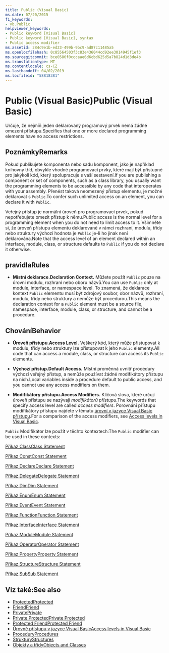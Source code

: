 ```yaml
---
title: Public (Visual Basic)
ms.date: 07/20/2015
f1_keywords:
- vb.Public
helpviewer_keywords:
- Public keyword [Visual Basic]
- Public keyword [Visual Basic], syntax
- Public access modifier
ms.assetid: 284c9e1b-ed23-499b-9bc9-ad87c11485a5
ms.openlocfilehash: 0c85564503f3c83e436044cd92ee3014945f1ef3
ms.sourcegitcommit: bce0586f0cccaae6d6cbd625d5a7b824d1d3de4b
ms.translationtype: MT
ms.contentlocale: cs-CZ
ms.lasthandoff: 04/02/2019
ms.locfileid: "58818381"
---
```

# <a name="public-visual-basic"></a><span data-ttu-id="53979-102">Public (Visual Basic)</span><span class="sxs-lookup"><span data-stu-id="53979-102">Public (Visual Basic)</span></span>
<span data-ttu-id="53979-103">Určuje, že nejmíň jeden deklarovaný programový prvek nemá žádné omezení přístupu.</span><span class="sxs-lookup"><span data-stu-id="53979-103">Specifies that one or more declared programming elements have no access restrictions.</span></span>  
  
## <a name="remarks"></a><span data-ttu-id="53979-104">Poznámky</span><span class="sxs-lookup"><span data-stu-id="53979-104">Remarks</span></span>  
 <span data-ttu-id="53979-105">Pokud publikujete komponenta nebo sadu komponent, jako je například knihovny tříd, obvykle vhodné programovací prvky, které mají být přístupné pro jakýkoli kód, který spolupracuje s vaší sestavení.</span><span class="sxs-lookup"><span data-stu-id="53979-105">If you are publishing a component or set of components, such as a class library, you usually want the programming elements to be accessible by any code that interoperates with your assembly.</span></span> <span data-ttu-id="53979-106">Přenést taková neomezený přístup elementu, je možné deklarovat s `Public`.</span><span class="sxs-lookup"><span data-stu-id="53979-106">To confer such unlimited access on an element, you can declare it with `Public`.</span></span>  
  
 <span data-ttu-id="53979-107">Veřejný přístup je normální úroveň pro programovací prvek, pokud nepotřebujete omezit přístup k němu.</span><span class="sxs-lookup"><span data-stu-id="53979-107">Public access is the normal level for a programming element when you do not need to limit access to it.</span></span> <span data-ttu-id="53979-108">Všimněte si, že úroveň přístupu elementu deklarované v rámci rozhraní, modulu, třídy nebo struktury výchozí hodnota je `Public` je-li ho jinak není deklarována.</span><span class="sxs-lookup"><span data-stu-id="53979-108">Note that the access level of an element declared within an interface, module, class, or structure defaults to `Public` if you do not declare it otherwise.</span></span>  
  
## <a name="rules"></a><span data-ttu-id="53979-109">pravidla</span><span class="sxs-lookup"><span data-stu-id="53979-109">Rules</span></span>  
  
-   <span data-ttu-id="53979-110">**Místní deklarace.**</span><span class="sxs-lookup"><span data-stu-id="53979-110">**Declaration Context.**</span></span> <span data-ttu-id="53979-111">Můžete použít `Public` pouze na úrovni modulu, rozhraní nebo oboru názvů.</span><span class="sxs-lookup"><span data-stu-id="53979-111">You can use `Public` only at module, interface, or namespace level.</span></span> <span data-ttu-id="53979-112">To znamená, že deklarace kontext `Public` elementu musí být zdrojový soubor, obor názvů, rozhraní, modulu, třídy nebo struktury a nemůže být procedurou.</span><span class="sxs-lookup"><span data-stu-id="53979-112">This means the declaration context for a `Public` element must be a source file, namespace, interface, module, class, or structure, and cannot be a procedure.</span></span>  
  
## <a name="behavior"></a><span data-ttu-id="53979-113">Chování</span><span class="sxs-lookup"><span data-stu-id="53979-113">Behavior</span></span>  
  
-   <span data-ttu-id="53979-114">**Úroveň přístupu.**</span><span class="sxs-lookup"><span data-stu-id="53979-114">**Access Level.**</span></span> <span data-ttu-id="53979-115">Veškerý kód, který může přistupovat k modulu, třídy nebo struktury lze přistupovat k jeho `Public` elementy.</span><span class="sxs-lookup"><span data-stu-id="53979-115">All code that can access a module, class, or structure can access its `Public` elements.</span></span>  
  
-   <span data-ttu-id="53979-116">**Výchozí přístup.**</span><span class="sxs-lookup"><span data-stu-id="53979-116">**Default Access.**</span></span> <span data-ttu-id="53979-117">Místní proměnná uvnitř procedury výchozí veřejný přístup, a nemůže používat žádné modifikátory přístupu na nich.</span><span class="sxs-lookup"><span data-stu-id="53979-117">Local variables inside a procedure default to public access, and you cannot use any access modifiers on them.</span></span>  
  
-   <span data-ttu-id="53979-118">**Modifikátory přístupu.**</span><span class="sxs-lookup"><span data-stu-id="53979-118">**Access Modifiers.**</span></span> <span data-ttu-id="53979-119">Klíčová slova, které určují úroveň přístupu se nazývají *modifikátorů přístupu*.</span><span class="sxs-lookup"><span data-stu-id="53979-119">The keywords that specify access level are called *access modifiers*.</span></span> <span data-ttu-id="53979-120">Porovnání přístupu modifikátory přístupu najdete v tématu [úrovní v jazyce Visual Basic přístupu](../../../visual-basic/programming-guide/language-features/declared-elements/access-levels.md).</span><span class="sxs-lookup"><span data-stu-id="53979-120">For a comparison of the access modifiers, see [Access levels in Visual Basic](../../../visual-basic/programming-guide/language-features/declared-elements/access-levels.md).</span></span>  
  
 <span data-ttu-id="53979-121">`Public` Modifikátor lze použít v těchto kontextech:</span><span class="sxs-lookup"><span data-stu-id="53979-121">The `Public` modifier can be used in these contexts:</span></span>  
  
 [<span data-ttu-id="53979-122">Příkaz Class</span><span class="sxs-lookup"><span data-stu-id="53979-122">Class Statement</span></span>](../../../visual-basic/language-reference/statements/class-statement.md)  
  
 [<span data-ttu-id="53979-123">Příkaz Const</span><span class="sxs-lookup"><span data-stu-id="53979-123">Const Statement</span></span>](../../../visual-basic/language-reference/statements/const-statement.md)  
  
 [<span data-ttu-id="53979-124">Příkaz Declare</span><span class="sxs-lookup"><span data-stu-id="53979-124">Declare Statement</span></span>](../../../visual-basic/language-reference/statements/declare-statement.md)  
  
 [<span data-ttu-id="53979-125">Příkaz Delegate</span><span class="sxs-lookup"><span data-stu-id="53979-125">Delegate Statement</span></span>](../../../visual-basic/language-reference/statements/delegate-statement.md)  
  
 [<span data-ttu-id="53979-126">Příkaz Dim</span><span class="sxs-lookup"><span data-stu-id="53979-126">Dim Statement</span></span>](../../../visual-basic/language-reference/statements/dim-statement.md)  
  
 [<span data-ttu-id="53979-127">Příkaz Enum</span><span class="sxs-lookup"><span data-stu-id="53979-127">Enum Statement</span></span>](../../../visual-basic/language-reference/statements/enum-statement.md)  
  
 [<span data-ttu-id="53979-128">Příkaz Event</span><span class="sxs-lookup"><span data-stu-id="53979-128">Event Statement</span></span>](../../../visual-basic/language-reference/statements/event-statement.md)  
  
 [<span data-ttu-id="53979-129">Příkaz Function</span><span class="sxs-lookup"><span data-stu-id="53979-129">Function Statement</span></span>](../../../visual-basic/language-reference/statements/function-statement.md)  
  
 [<span data-ttu-id="53979-130">Příkaz Interface</span><span class="sxs-lookup"><span data-stu-id="53979-130">Interface Statement</span></span>](../../../visual-basic/language-reference/statements/interface-statement.md)  
  
 [<span data-ttu-id="53979-131">Příkaz Module</span><span class="sxs-lookup"><span data-stu-id="53979-131">Module Statement</span></span>](../../../visual-basic/language-reference/statements/module-statement.md)  
  
 [<span data-ttu-id="53979-132">Příkaz Operator</span><span class="sxs-lookup"><span data-stu-id="53979-132">Operator Statement</span></span>](../../../visual-basic/language-reference/statements/operator-statement.md)  
  
 [<span data-ttu-id="53979-133">Příkaz Property</span><span class="sxs-lookup"><span data-stu-id="53979-133">Property Statement</span></span>](../../../visual-basic/language-reference/statements/property-statement.md)  
  
 [<span data-ttu-id="53979-134">Příkaz Structure</span><span class="sxs-lookup"><span data-stu-id="53979-134">Structure Statement</span></span>](../../../visual-basic/language-reference/statements/structure-statement.md)  
  
 [<span data-ttu-id="53979-135">Příkaz Sub</span><span class="sxs-lookup"><span data-stu-id="53979-135">Sub Statement</span></span>](../../../visual-basic/language-reference/statements/sub-statement.md)  
  
## <a name="see-also"></a><span data-ttu-id="53979-136">Viz také:</span><span class="sxs-lookup"><span data-stu-id="53979-136">See also</span></span>

- [<span data-ttu-id="53979-137">Protected</span><span class="sxs-lookup"><span data-stu-id="53979-137">Protected</span></span>](../../../visual-basic/language-reference/modifiers/protected.md)
- [<span data-ttu-id="53979-138">Friend</span><span class="sxs-lookup"><span data-stu-id="53979-138">Friend</span></span>](../../../visual-basic/language-reference/modifiers/friend.md)
- [<span data-ttu-id="53979-139">Private</span><span class="sxs-lookup"><span data-stu-id="53979-139">Private</span></span>](../../../visual-basic/language-reference/modifiers/private.md)
- [<span data-ttu-id="53979-140">Private Protected</span><span class="sxs-lookup"><span data-stu-id="53979-140">Private Protected</span></span>](private-protected.md)
- [<span data-ttu-id="53979-141">Protected Friend</span><span class="sxs-lookup"><span data-stu-id="53979-141">Protected Friend</span></span>](protected-friend.md)
- [<span data-ttu-id="53979-142">Úrovně přístupu v jazyce Visual Basic</span><span class="sxs-lookup"><span data-stu-id="53979-142">Access levels in Visual Basic</span></span>](../../../visual-basic/programming-guide/language-features/declared-elements/access-levels.md)
- [<span data-ttu-id="53979-143">Procedury</span><span class="sxs-lookup"><span data-stu-id="53979-143">Procedures</span></span>](../../../visual-basic/programming-guide/language-features/procedures/index.md)
- [<span data-ttu-id="53979-144">Struktury</span><span class="sxs-lookup"><span data-stu-id="53979-144">Structures</span></span>](../../../visual-basic/programming-guide/language-features/data-types/structures.md)
- [<span data-ttu-id="53979-145">Objekty a třídy</span><span class="sxs-lookup"><span data-stu-id="53979-145">Objects and Classes</span></span>](../../../visual-basic/programming-guide/language-features/objects-and-classes/index.md)
